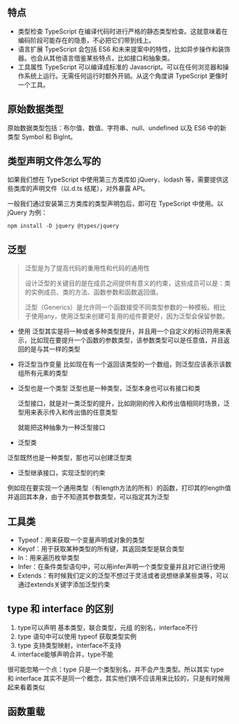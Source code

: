 ## 特点

- 类型检查
  TypeScript 在编译代码时进行严格的静态类型检查。这就意味着在编码阶段可能存在的隐患，不必把它们带到线上。
- 语言扩展
  TypeScript 会包括 ES6 和未来提案中的特性，比如异步操作和装饰器。也会从其他语言借鉴某些特点，比如接口和抽象类。
- 工具属性
  TypeScript 可以编译成标准的 Javascript。可以在任何浏览器和操作系统上运行。无需任何运行时额外开销。从这个角度讲 TypeScript 更像时一个工具。

## 原始数据类型

原始数据类型包括：布尔值、数值、字符串、null、undefined 以及 ES6 中的新类型 Symbol 和 BigInt。

## 类型声明文件怎么写的

如果我们想在 TypeScript 中使用第三方类库如 jQuery、lodash 等，需要提供这些类库的声明文件（以.d.ts 结尾），对外暴露 API。

一般我们通过安装第三方类库的类型声明包后，即可在 TypeScript 中使用。以 jQuery 为例：

`npm install -D jquery @types/jquery`

## 泛型

> 泛型是为了提高代码的重用性和代码的通用性
>
> 设计泛型的关键目的是在成员之间提供有意义的约束，这些成员可以是：类的实例成员、类的方法、函数参数和函数返回值。
>
> 泛型（Generics）是允许同一个函数接受不同类型参数的一种模板。相比于使用any，使用泛型来创建可复用的组件要更好，因为泛型会保留参数。

- 使用
泛型其实是将一种或者多种类型提升，并且用一个自定义的标识符用来表示，比如现在要提升一个函数的参数类型，该参数类型可以是任意值，并且返回的是与其一样的类型

- 将泛型当作变量
比如现在有一个返回该类型的一个数组，则泛型应该表示该数组所有元素的类型

- 泛型也是一个类型
  泛型也是一种类型，泛型本身也可以有接口和类

  泛型接口，就是对一类泛型的提升，比如刚刚的传入和传出值相同时场景，泛型用来表示传入和传出值的任意类型

  就能把这种抽象为一种泛型接口

- 泛型类

泛型既然也是一种类型，那也可以创建泛型类

- 泛型继承接口，实现泛型的约束

例如现在要实现一个通用类型（有length方法的所有）的函数，打印其的length值并返回其本身，由于不知道其参数类型，可以指定其为泛型

## 工具类

- Typeof：用来获取一个变量声明或对象的类型
- Keyof：用于获取某种类型的所有键，其返回类型是联合类型
- In：用来遍历枚举类型
- Infer：在条件类型语句中，可以用infer声明一个类型变量并且对它进行使用
- Extends：有时候我们定义的泛型不想过于灵活或者说想继承某些类等，可以通过extends关键字添加泛型约束

## type 和 interface 的区别

1. type可以声明 基本类型，联合类型，元组 的别名，interface不行
2. type 语句中可以使用 typeof 获取类型实例
3. type 支持类型映射，interface不支持
4. interface能够声明合并，type不能

很可能忽略一个点：type 只是一个类型别名，并不会产生类型。所以其实 type 和 interface 其实不是同一个概念，其实他们俩不应该用来比较的，只是有时候用起来看着类似

## 函数重载